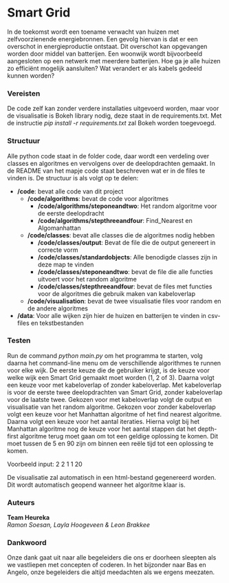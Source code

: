# Smart Grid

In de toekomst wordt een toename verwacht van huizen met zelfvoorzienende energiebronnen. Een gevolg hiervan is dat er een overschot
in energieproductie ontstaat. Dit overschot kan opgevangen worden door middel van batterijen. Een woonwijk wordt bijvoorbeeld aangesloten op een netwerk met meerdere batterijen. Hoe ga je alle huizen zo efficiënt mogelijk aansluiten? Wat verandert er als kabels gedeeld kunnen worden?

### Vereisten  

De code zelf kan zonder verdere installaties uitgevoerd worden, maar voor de visualisatie is Bokeh library nodig, deze staat in de requirements.txt.
Met de instructie *pip install -r requirements.txt* zal Bokeh worden toegevoegd.

### Structuur

Alle python code staat in de folder code, daar wordt een verdeling over classes en algoritmes en vervolgens over de deelopdrachten gemaakt. In de README van het mapje code staat beschreven wat er in de files te vinden is. De structuur is als volgt op te delen:

- **/code**: bevat alle code van dit project
  - **/code/algorithms**: bevat de code voor algoritmes
    - **/code/algorithms/steponeandtwo**: Het random algoritme voor de eerste deelopdracht
    - **/code/algorithms/stepthreeandfour**: Find_Nearest en Algomanhattan
  - **/code/classes**: bevat alle classes die de algoritmes nodig hebben
    - **/code/classes/output**: Bevat de file die de output genereert in correcte vorm
    - **/code/classes/standardobjects**: Alle benodigde classes zijn in deze map te vinden
    - **/code/classes/steponeandtwo**: bevat de file die alle functies uitvoert voor het random algoritme
    - **/code/classes/stepthreeandfour**: bevat de files met functies voor de algoritmes die gebruik maken van kabeloverlap
  - **/code/visualisation**: bevat de twee visualisatie files voor random en de andere algoritmes
- **/data**: Voor alle wijken zijn hier de huizen en batterijen te vinden in csv-files en tekstbestanden

### Testen

Run de command *python main.py* om het programma te starten, volg daarna het command-line menu om de verschillende algorithmes te runnen voor elke wijk. De eerste keuze die de gebruiker krijgt, is de keuze voor welke wijk een Smart Grid gemaakt moet worden (1, 2 of 3).
Daarna volgt een keuze voor met kabeloverlap of zonder kabeloverlap. Met kabeloverlap is voor de eerste twee deelopdrachten van Smart Grid, zonder kabeloverlap voor de laatste twee. Gekozen voor met kabeloverlap volgt de output en visualisatie van het random algoritme. Gekozen voor zonder kabeloverlap volgt een keuze voor het Manhattan algoritme of het find nearest algoritme. Daarna volgt een keuze voor het aantal iteraties. Hierna volgt bij het Manhattan algoritme nog de keuze voor het aantal stappen dat het depth-first algoritme terug moet gaan om tot een geldige oplossing te komen. Dit moet tussen de 5 en 90 zijn om binnen een reële tijd tot een oplossing te komen.

Voorbeeld input: 
2
2
1
1
20

De visualisatie zal automatisch in een html-bestand gegenereerd worden. Dit wordt automatisch geopend wanneer het algoritme klaar is.

### Auteurs
**Team Heureka**  
*Ramon Soesan, Layla Hoogeveen & Leon Brakkee*

### Dankwoord

Onze dank gaat uit naar alle begeleiders die ons er doorheen sleepten als we vastliepen met concepten of coderen. In het bijzonder naar Bas en Angelo, onze begeleiders die altijd meedachten als we ergens meezaten.

